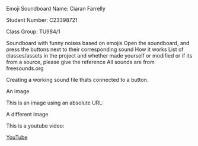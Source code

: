 Emoji Soundboard
Name: Ciaran Farrelly

Student Number: C23398721

Class Group: TU984/1

Soundboard with funny noises based on emojis
Open the soundboard, and press the buttons next to their corresponding sound 
How it works
List of classes/assets in the project and whether made yourself or modified or if its from a source, please give the reference
All sounds are from freesounds.org

Creating a working sound file thats connected to a button.


An image

This is an image using an absolute URL:

A different image

This is a youtube video:

[YouTube
]((https://www.youtube.com/watch?v=dRXQSHi8a1Y))
